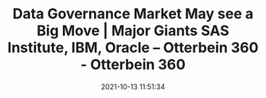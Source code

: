 ---
"title": "Data Governance Market May see a Big Move | Major Giants SAS Institute, IBM, Oracle – Otterbein 360 - Otterbein 360"
"date": "2021-10-13 11:51:34"
"feed_name": "GOOGLENEWSINDUSTRIAL"
"feed_website": "https://news.google.com/search?q=industrial%2Bincident&hl=en-US&gl=US&ceid=US:en"
"feed_rss": "https://news.google.com/rss/search?q=industrial%2Bincident&hl=en-US&gl=US&ceid=US:en"
"link": "https://www.otterbein360.com/data-governance-market-may-see-a-big-move-major-giants-sas-institute-ibm-oracle/"
"source": "{'href': 'https://www.otterbein360.com', 'title': 'Otterbein 360'}"
"file": "_posts/2021-1-1-89107a647017ce10ff5dd3c87e2ee84e2b728317.md"
"accident": "0"
"drilling": "0"
"dead": "0"
"injured": "0"
"arrested": "0"
"place": "unknown place"
"where": "unknown site"
"causes": "unknown"
"place_uri": "unknown place"
---